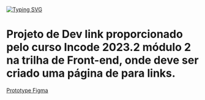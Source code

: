[![Typing SVG](https://readme-typing-svg.demolab.com?font=Fira+Code&pause=1000&color=16F73B&width=435&lines=DEV+LINKS)](https://git.io/typing-svg)
<br>
# Projeto de Dev link proporcionado pelo curso Incode 2023.2 módulo 2 na trilha de Front-end, onde deve ser criado uma página de para links.


[Prototype Figma](https://www.figma.com/file/ke4BrdeK03PdudoAYHHSNG/Page-links?type=design&node-id=1-2&mode=design&t=ED1PtGG8RCdlejCz-0"0)


